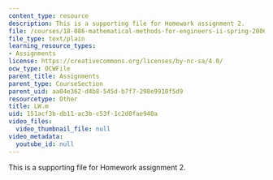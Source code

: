 ```yaml
---
content_type: resource
description: This is a supporting file for Homework assignment 2.
file: /courses/18-086-mathematical-methods-for-engineers-ii-spring-2006/151acf3bdb11ac3bc53f1c2d0fae940a_LW.m
file_type: text/plain
learning_resource_types:
- Assignments
license: https://creativecommons.org/licenses/by-nc-sa/4.0/
ocw_type: OCWFile
parent_title: Assignments
parent_type: CourseSection
parent_uid: aa04e362-d4b8-545d-b7f7-298e9910f5d9
resourcetype: Other
title: LW.m
uid: 151acf3b-db11-ac3b-c53f-1c2d0fae940a
video_files:
  video_thumbnail_file: null
video_metadata:
  youtube_id: null
---
```

This is a supporting file for Homework assignment 2.